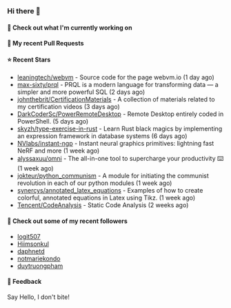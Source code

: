 ### Hi there 👋

#### 👷 Check out what I'm currently working on

#### 🔨 My recent Pull Requests


#### ⭐ Recent Stars

- [leaningtech/webvm](https://github.com/leaningtech/webvm) - Source code for the page webvm.io (1 day ago)
- [max-sixty/prql](https://github.com/max-sixty/prql) - PRQL is a modern language for transforming data — a simpler and more powerful SQL (2 days ago)
- [johnthebrit/CertificationMaterials](https://github.com/johnthebrit/CertificationMaterials) - A collection of materials related to my certification videos (3 days ago)
- [DarkCoderSc/PowerRemoteDesktop](https://github.com/DarkCoderSc/PowerRemoteDesktop) - Remote Desktop entirely coded in PowerShell. (5 days ago)
- [skyzh/type-exercise-in-rust](https://github.com/skyzh/type-exercise-in-rust) - Learn Rust black magics by implementing an expression framework in database systems (6 days ago)
- [NVlabs/instant-ngp](https://github.com/NVlabs/instant-ngp) - Instant neural graphics primitives: lightning fast NeRF and more (1 week ago)
- [alyssaxuu/omni](https://github.com/alyssaxuu/omni) - The all-in-one tool to supercharge your productivity ⌨️ (1 week ago)
- [jokteur/python_communism](https://github.com/jokteur/python_communism) - A module for initiating the communist revolution in each of our python modules (1 week ago)
- [synercys/annotated_latex_equations](https://github.com/synercys/annotated_latex_equations) - Examples of how to create colorful, annotated equations in Latex using Tikz. (1 week ago)
- [Tencent/CodeAnalysis](https://github.com/Tencent/CodeAnalysis) - Static Code Analysis (2 weeks ago)

#### 👯 Check out some of my recent followers

- [logit507](https://github.com/logit507)
- [Hiimsonkul](https://github.com/Hiimsonkul)
- [daphnetd](https://github.com/daphnetd)
- [notmariekondo](https://github.com/notmariekondo)
- [duytruongpham](https://github.com/duytruongpham)

#### 💬 Feedback

Say Hello, I don't bite!
